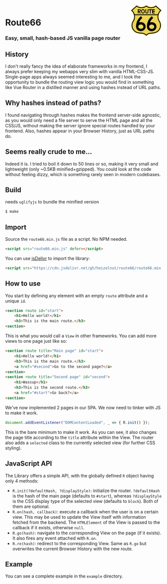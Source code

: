 <img align=right width=100 height=100 src="logo.svg" alt="logo">

# Route66
### Easy, small, hash-based JS vanilla page router
## History
I don't really fancy the idea of elaborate frameworks in my frontend, I always prefer keeping my webapps very slim with vanilla HTML-CSS-JS.
Single-page apps always seemed interesting to me, and I took the opportunity to bundle the routing view logic you would find in something like Vue Router in a distilled manner and using hashes instead of URL paths.

## Why hashes instead of paths?
I found navigating through hashes makes the frontend server-side agnostic, as you would only need a file server to serve the HTML page and all the CSS/JS, without making the server ignore special routes handled by your frontend.
Also, hashes appear in your Browser History, just as URL paths do.

## Seems really crude to me...
Indeed it is. I tried to boil it down to 50 lines or so, making it very small and lightweight (only ~0.5KB minified+gzipped).
You could look at the code without feeling dizzy, which is something rarely seen in modern codebases.

## Build
needs `uglifyjs` to bundle the minified version
```sh
$ make
```

## Import
Source the `route66.min.js` file as a script. No NPM needed.
```html
<script src="route66.min.js" defer></script>
```
You can use [jsDelivr](https://www.jsdelivr.com) to import the library:
```html
<script src="https://cdn.jsdelivr.net/gh/heizelnut/route66/route66.min.js"></script>
```

## How to use
You start by defining any element with an empty `route` attribute and a unique `id`.
```html
<section route id="start">
	<h1>Hello world!</h1>
	<h3>This is the main route.</h3>
<section>
```
This is what you would call a `View` in other frameworks.
You can add more views to one page just like so:
```html
<section route title="Main page" id="start">
	<h1>Hello world!</h1>
	<h3>This is the main route.</h3>
	<a href="#second">Go to the second page?</a>
<section>
<section route title="Second page" id="second">
	<h1>Wassup</h1>
	<h3>This is the second route.</h3>
	<a href="#start">Go back?</a>
<section>
```

We've now implemented 2 pages in our SPA. We now need to tinker with JS to make it work.
```js
document.addEventListener("DOMContentLoaded", _ => { R.init() });
```
This is the bare minimum to make it work. As you can see, it also changes the page title according to the `title` attribute within the View. The router also adds a `selected` class to the currently selected view (for further CSS styling).

## JavaScript API
The Library offers a simple API, with the globally defined `R` object having only 4 methods:
  + `R.init(?defaultHash, ?displayStyle)`: initialize the router. `?defaultHash` is the hash of the main page (defaults to `#start`), whereas `?displayStyle` is the CSS display type of the selected view (defaults to `block`). Both of them are optional.
  + `R.on(hash, callback)`: execute a callback when the user is on a certain view. This may be used to update the View itself with information fetched from the backend. The `HTMLElement` of the View is passed to the callback if it exists, otherwise `null`.
  + `R.go(hash)`: navigate to the corresponding View on the page (if it exists). It also fires any event attached with `R.on`.
  + `R.re(hash)`: redirect to the corresponding View. Same as `R.go` but overwrites the current Browser History with the new route.

## Example
You can see a complete example in the `example` directory.

